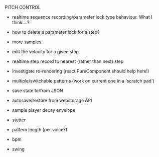 PITCH CONTROL
- realtime sequence recording/parameter lock type behaviour. What I think....?
- how to delete a parameter lock for a step?

- more samples
- edit the velocity for a given step
- realtime step record to nearest (rather than next) step
- investigate re-rendering (react PureComponent should help here!)
- multiple/switchable patterns (work on current one in a 'scratch pad')
- save state to/from JSON
- autosave/restore from webstorage API
- sample player decay envelope
- stutter

- pattern length (per voice?)
- bpm
- swing
